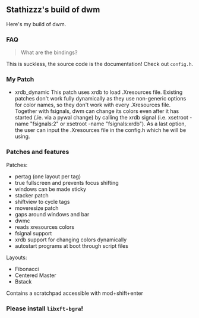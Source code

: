 ## Stathizzz's build of dwm

Here's my build of dwm.

### FAQ

> What are the bindings?

This is suckless, the source code is the documentation! Check out `config.h`.

### My Patch

- xrdb_dynamic
	This patch uses xrdb to load .Xresources file. Existing patches don't work fully dynamically as they use non-generic options for color names, so they don't work with every .Xresources file. Together with fsignals, dwm can change its colors even after it has started (.ie. via a pywal change) by calling the xrdb signal (i.e. xsetroot -name "fsignals:2" or xsetroot -name "fsignals:xrdb"). As a last option, the user can input the .Xresources file in the config.h which he will be using.

### Patches and features

Patches:
- pertag (one layout per tag)
- true fullscreen and prevents focus shifting
- windows can be made sticky
- stacker patch
- shiftview to cycle tags
- moveresize patch
- gaps around windows and bar
- dwmc
- reads xresources colors
- fsignal support
- xrdb support for changing colors dynamically 
- autostart programs at boot through script files 

Layouts:
- Fibonacci
- Centered Master
- Bstack

Contains a scratchpad accessible with mod+shift+enter

### Please install `libxft-bgra`!

